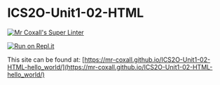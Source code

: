 # ICS2O-Unit1-02-HTML

[![Mr Coxall's Super Linter](https://github.com/Mr-Coxall/ICS2O-Unit1-02-HTML-hello_world/workflows/Mr%20Coxall's%20Super%20Linter/badge.svg)](https://github.com/Mr-Coxall/ICS2O-Unit1-02-HTML-hello_world/actions/)

[![Run on Repl.it](https://repl.it/badge/github/Mr-Coxall/ICS2O-Unit1-02-HTML-hello_world)](https://repl.it/github/Mr-Coxall/ICS2O-Unit1-02-HTML-hello_world)

This site can be found at: [https://mr-coxall.github.io/ICS2O-Unit1-02-HTML-hello_world/](https://mr-coxall.github.io/ICS2O-Unit1-02-HTML-hello_world/)